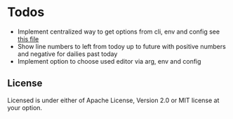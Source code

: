 # Todos

- Implement centralized way to get options from cli, env and config see [this file](./TODO.md)
- Show line numbers to left from todoy up to future with positive numbers and negative for dailies 
  past today
- Implement option to choose used editor via arg, env and config


## License
Licensed is under either of Apache License, Version 2.0 or MIT license at your option. 
